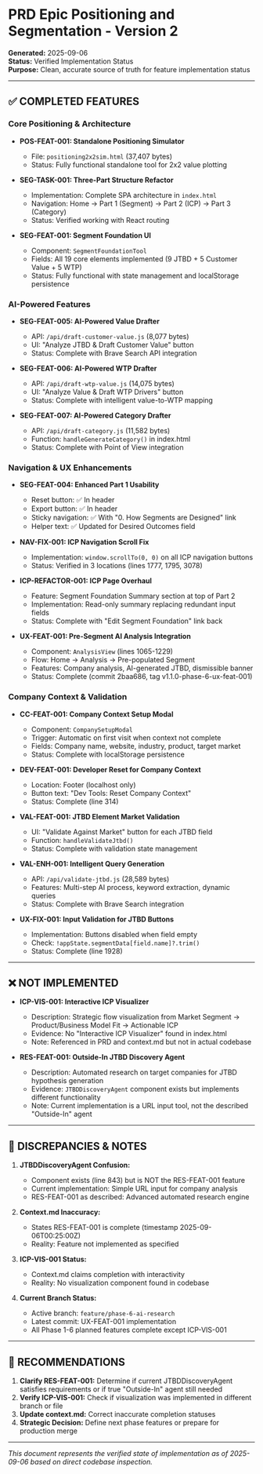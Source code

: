 # PRD Epic Positioning and Segmentation - Version 2

**Generated:** 2025-09-06  
**Status:** Verified Implementation Status  
**Purpose:** Clean, accurate source of truth for feature implementation status

---

## ✅ COMPLETED FEATURES

### Core Positioning & Architecture
- **POS-FEAT-001: Standalone Positioning Simulator**  
  - File: `positioning2x2sim.html` (37,407 bytes)
  - Status: Fully functional standalone tool for 2x2 value plotting

- **SEG-TASK-001: Three-Part Structure Refactor**  
  - Implementation: Complete SPA architecture in `index.html`
  - Navigation: Home → Part 1 (Segment) → Part 2 (ICP) → Part 3 (Category)
  - Status: Verified working with React routing

- **SEG-FEAT-001: Segment Foundation UI**  
  - Component: `SegmentFoundationTool` 
  - Fields: All 19 core elements implemented (9 JTBD + 5 Customer Value + 5 WTP)
  - Status: Fully functional with state management and localStorage persistence

### AI-Powered Features
- **SEG-FEAT-005: AI-Powered Value Drafter**  
  - API: `/api/draft-customer-value.js` (8,077 bytes)
  - UI: "Analyze JTBD & Draft Customer Value" button
  - Status: Complete with Brave Search API integration

- **SEG-FEAT-006: AI-Powered WTP Drafter**  
  - API: `/api/draft-wtp-value.js` (14,075 bytes)
  - UI: "Analyze Value & Draft WTP Drivers" button
  - Status: Complete with intelligent value-to-WTP mapping

- **SEG-FEAT-007: AI-Powered Category Drafter**  
  - API: `/api/draft-category.js` (11,582 bytes)
  - Function: `handleGenerateCategory()` in index.html
  - Status: Complete with Point of View integration

### Navigation & UX Enhancements
- **SEG-FEAT-004: Enhanced Part 1 Usability**  
  - Reset button: ✅ In header
  - Export button: ✅ In header  
  - Sticky navigation: ✅ With "0. How Segments are Designed" link
  - Helper text: ✅ Updated for Desired Outcomes field

- **NAV-FIX-001: ICP Navigation Scroll Fix**  
  - Implementation: `window.scrollTo(0, 0)` on all ICP navigation buttons
  - Status: Verified in 3 locations (lines 1777, 1795, 3078)

- **ICP-REFACTOR-001: ICP Page Overhaul**  
  - Feature: Segment Foundation Summary section at top of Part 2
  - Implementation: Read-only summary replacing redundant input fields
  - Status: Complete with "Edit Segment Foundation" link back

- **UX-FEAT-001: Pre-Segment AI Analysis Integration**  
  - Component: `AnalysisView` (lines 1065-1229)
  - Flow: Home → Analysis → Pre-populated Segment
  - Features: Company analysis, AI-generated JTBD, dismissible banner
  - Status: Complete (commit 2baa686, tag v1.1.0-phase-6-ux-feat-001)

### Company Context & Validation
- **CC-FEAT-001: Company Context Setup Modal**  
  - Component: `CompanySetupModal`
  - Trigger: Automatic on first visit when context not complete
  - Fields: Company name, website, industry, product, target market
  - Status: Complete with localStorage persistence

- **DEV-FEAT-001: Developer Reset for Company Context**  
  - Location: Footer (localhost only)
  - Button text: "Dev Tools: Reset Company Context"
  - Status: Complete (line 314)

- **VAL-FEAT-001: JTBD Element Market Validation**  
  - UI: "Validate Against Market" button for each JTBD field
  - Function: `handleValidateJtbd()`
  - Status: Complete with validation state management

- **VAL-ENH-001: Intelligent Query Generation**  
  - API: `/api/validate-jtbd.js` (28,589 bytes)
  - Features: Multi-step AI process, keyword extraction, dynamic queries
  - Status: Complete with Brave Search integration

- **UX-FIX-001: Input Validation for JTBD Buttons**  
  - Implementation: Buttons disabled when field empty
  - Check: `!appState.segmentData[field.name]?.trim()`
  - Status: Complete (line 1928)

---

## ❌ NOT IMPLEMENTED

- **ICP-VIS-001: Interactive ICP Visualizer**  
  - Description: Strategic flow visualization from Market Segment → Product/Business Model Fit → Actionable ICP
  - Evidence: No "Interactive ICP Visualizer" found in index.html
  - Note: Referenced in PRD and context.md but not in actual codebase

- **RES-FEAT-001: Outside-In JTBD Discovery Agent**  
  - Description: Automated research on target companies for JTBD hypothesis generation
  - Evidence: `JTBDDiscoveryAgent` component exists but implements different functionality
  - Note: Current implementation is a URL input tool, not the described "Outside-In" agent

---

## 📝 DISCREPANCIES & NOTES

1. **JTBDDiscoveryAgent Confusion:**  
   - Component exists (line 843) but is NOT the RES-FEAT-001 feature
   - Current implementation: Simple URL input for company analysis
   - RES-FEAT-001 as described: Advanced automated research engine

2. **Context.md Inaccuracy:**  
   - States RES-FEAT-001 is complete (timestamp 2025-09-06T00:25:00Z)
   - Reality: Feature not implemented as specified

3. **ICP-VIS-001 Status:**  
   - Context.md claims completion with interactivity
   - Reality: No visualization component found in codebase

4. **Current Branch Status:**  
   - Active branch: `feature/phase-6-ai-research`
   - Latest commit: UX-FEAT-001 implementation
   - All Phase 1-6 planned features complete except ICP-VIS-001

---

## 🎯 RECOMMENDATIONS

1. **Clarify RES-FEAT-001:** Determine if current JTBDDiscoveryAgent satisfies requirements or if true "Outside-In" agent still needed
2. **Verify ICP-VIS-001:** Check if visualization was implemented in different branch or file
3. **Update context.md:** Correct inaccurate completion statuses
4. **Strategic Decision:** Define next phase features or prepare for production merge

---

*This document represents the verified state of implementation as of 2025-09-06 based on direct codebase inspection.*